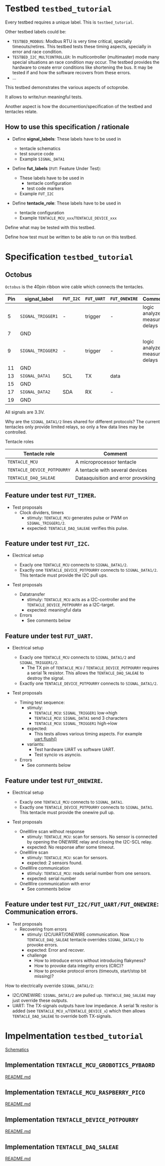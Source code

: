 # Testbed `testbed_tutorial`

Every testbed requires a unique label. This is `testbed_tutorial`.

Other testbed labels could be:
* `TESTBED_MODBUS`: Modbus RTU is very time critical, specially timeouts/retires. This testbed tests these timing aspects, specially in error and race condition.
* `TESTBED_I2C_MULTCONTROLLER`: In multicontroller (multimaster) mode many special situations an race condition may occur. The testbed provides the hardware to create error conditions like shortening the bus. It may be tested if and how the software recovers from these errors.
* ...

This testbed demonstrates the various aspects of octoprobe.

It allows to write/run meaningful tests.

Another aspect is how the documention/specification of the testbed and tentacles relate.

## How to use this specification / rationale

* Define **signal_labels**: These labels have to be used in
  * tentacle schematics
  * test source code
  * Example `SIGNAL_DATA1`

* Define **fut_labels** (`FUT`: Feature Under Test):
  * These labels have to be used in
    * tentacle configuration
    * test code markers
  * Example `FUT_I2C`

* Define **tentacle_role**: These labels have to be used in
  * tentacle configuration
  * Example `TENTACLE_MCU_xxx`/`TENTACLE_DEVICE_xxx`

Define what may be tested with this testbed.

Define how test must be written to be able to run on this testbed.

# Specification `testbed_tutorial`

## Octobus

`Octobus` is the 40pin ribbon wire cable which connects the tentacles.

| Pin | signal_label | `FUT_I2C` | `FUT_UART` | `FUT_ONEWIRE` | Comment |
| - | - | - | - | - | - |
| 5 | `SIGNAL_TRIGGER1` | - | trigger | - | logic analyzer, measures delays |
| 7 | GND |
| 9 | `SIGNAL_TRIGGER2` | - | trigger | - | logic analyzer, measures delays |
| 11 | GND |
| 13 | `SIGNAL_DATA1` | SCL | TX | data |
| 15 | GND |
| 17 | `SIGNAL_DATA2` | SDA | RX | - |
| 19 | GND |

All signals are 3.3V.

Why are the `SIGNAL_DATA1/2` lines shared for different protocols? The current tentacles only provide limited relays, so only a few data lines may be controlled.

Tentacle roles

| Tentacle role | Comment |
| - | - |
| `TENTACLE_MCU` | A microprocessor tentacle |
| `TENTACLE_DEVICE_POTPOURRY` | A tentacle with several devices |
| `TENTACLE_DAQ_SALEAE` | Dataaquisition and error provoking |



## Feature under test `FUT_TIMER`.

* Test proposals
  * Clock dividers, timers
    * stimuly: `TENTACLE_MCU` generates pulse or PWM on `SIGNAL_TRIGGER1/2`.
    * expected: `TENTACLE_DAQ_SALEAE` verifies this pulse.


## Feature under test `FUT_I2C`.

* Electrical setup
  * Exacly one `TENTACLE_MCU` connects to `SIGNAL_DATA1/2`.
  * Exactly one `TENTACLE_DEVICE_POTPOURRY` connects to `SIGNAL_DATA1/2`. This tentacle must provide the I2C pull ups.

* Test proposals
  * Datatransfer
    * stimuly: `TENTACLE_MCU` acts as a I2C-controller and the `TENTACLE_DEVICE_POTPOURRY` as a I2C-target.
    * expected: meaningful data
  * Errors
    * See comments below


## Feature under test `FUT_UART`.

* Electrical setup
  * Exacly one `TENTACLE_MCU` connects to `SIGNAL_DATA1/2` and `SIGNAL_TRIGGER1/2`.
    * The TX pin of `TENTACLE_MCU` / `TENTACLE_DEVICE_POTPOURRY` requires a serial 1k resistor. This allows the `TENTACLE_DAQ_SALEAE` to destroy the signal.
  * Exactly one `TENTACLE_DEVICE_POTPOURRY` connects to `SIGNAL_DATA1/2`.

* Test proposals
  * Timing test sequence:
    * stimuly:
      * `TENTACLE_MCU`: `SIGNAL_TRIGGER1` low->high
      * `TENTACLE_MCU`: `SIGNAL_DATA1` send 3 characters
      * `TENTACLE_MCU`: `SIGNAL_TRIGGER1` high->low
    * expected:
      * This tests allows various timing aspects. For example [uart.flush()](https://github.com/micropython/micropython/issues/13377)
    * variants:
      * Test hardware UART vs software UART.
      * Test syncio vs asyncio.
  * Errors
    * See comments below

## Feature under test `FUT_ONEWIRE`.

* Electrical setup
  * Exacly one `TENTACLE_MCU` connects to `SIGNAL_DATA1`.
  * Exactly one `TENTACLE_DEVICE_POTPOURRY` connects to `SIGNAL_DATA1`. This tentacle must provide the onewire pull up.

* Test proposals
  * OneWire scan without response
    * stimuly: `TENTACLE_MCU`: scan for sensors. No sensor is connected by opening the ONEWIRE relay and closing the I2C-SCL relay.
    * expected: No response after some timeout.
  * OneWire scan
    * stimuly: `TENTACLE_MCU`: scan for sensors.
    * expected: 2 sensors found.
  * OneWire communication
    * stimuly: `TENTACLE_MCU`: reads serial number from one sensors.
    * expected: serial number
  * OneWire communication with error
    * See comments below

## Feature under test `FUT_I2C/FUT_UART/FUT_ONEWIRE`: Communication errors.

* Test proposals
  * Recovering from errors
    * stimuly: I2C/UART/ONEWIRE communication. Now `TENTACLE_DAQ_SALEAE` tentacle overrides `SIGNAL_DATA1/2` to provoke errors.
    * expected: Error and recover.
    * challenge
      * How to introduce errors without introducing flakyness?
      * How to provoke data integrity errors (CRC)?
      * How to provoke protocol errors (timeouts, start/stop bit missing)?

How to electrically override `SIGNAL_DATA1/2`:
  * I2C/ONEWIRE: `SIGNAL_DATA1/2` are pulled up. `TENTACLE_DAQ_SALEAE` may just override these outputs.
  * UART: The TX-signals outputs have low impedance. A serial 1k resitor is added (see `TENTACLE_MCU_x`/`TENTACLE_DEVICE_x`) which then allows `TENTACLE_DAQ_SALEAE` to override both TX-signals.

# Impelmentation `testbed_tutorial`

[Schematics](schematics_kicad/schematics.pdf)

## Implementation `TENTACLE_MCU_GROBOTICS_PYBAORD`

[README.md](tentacle_MCU_grobotics_pyboard/README.md)

## Implementation `TENTACLE_MCU_RASPBERRY_PICO`

[README.md](tentacle_MCU_raspberry_pico/README.md)

## Implementation `TENTACLE_DEVICE_POTPOURRY`

[README.md](tentacle_DEVICE_potpourri/README.md)

## Implementation `TENTACLE_DAQ_SALEAE`

[README.md](tentacle_DAQ_saleae/README.md)
